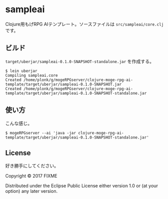 # sampleai

Clojure用もげRPG AIテンプレート。ソースファイルは `src/sampleai/core.clj` です。

## ビルド

`target/uberjar/sampleai-0.1.0-SNAPSHOT-standalone.jar` を作成する。

    $ lein uberjar
    Compiling sampleai.core
    Created /home/plonk/g/mogeRPGserver/clojure-moge-rpg-ai-template/target/uberjar/sampleai-0.1.0-SNAPSHOT.jar
    Created /home/plonk/g/mogeRPGserver/clojure-moge-rpg-ai-template/target/uberjar/sampleai-0.1.0-SNAPSHOT-standalone.jar

## 使い方

こんな感じ。

    $ mogeRPGserver --ai 'java -jar clojure-moge-rpg-ai-template/target/uberjar/sampleai-0.1.0-SNAPSHOT-standalone.jar'

## License

好き勝手にしてください。

Copyright © 2017 FIXME

Distributed under the Eclipse Public License either version 1.0 or (at
your option) any later version.
